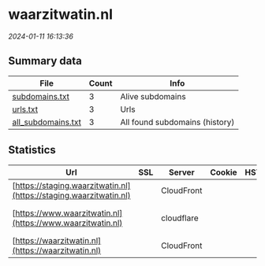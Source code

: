 # waarzitwatin.nl
*2024-01-11 16:13:36*
## Summary data
| File       | Count | Info |
|------------|-------|------|
|[subdomains.txt](/data/waarzitwatin.nl/subdomains.txt)|3|Alive subdomains|
|[urls.txt](/data/waarzitwatin.nl/urls.txt)|3|Urls|
|[all_subdomains.txt](/data/waarzitwatin.nl/all_subdomains.txt)|3|All found subdomains (history)|
## Statistics
| Url | SSL | Server | Cookie | HSTS | CSP | XFO | XXP | RP | Tech |Title |
|------------|-------|------|------|------|------|------|------|------|------|------|
|[https://staging.waarzitwatin.nl](https://staging.waarzitwatin.nl)| |CloudFront| | | | | |:white_check_mark: |AWS WAF Captcha...|Human Verificati...|
|[https://www.waarzitwatin.nl](https://www.waarzitwatin.nl)| |cloudflare| | | | | |:white_check_mark: |Amazon CloudFron...|301 Moved Perman...|
|[https://waarzitwatin.nl](https://waarzitwatin.nl)| |CloudFront| | | | | |:white_check_mark: |AWS WAF Captcha...|Human Verificati...|